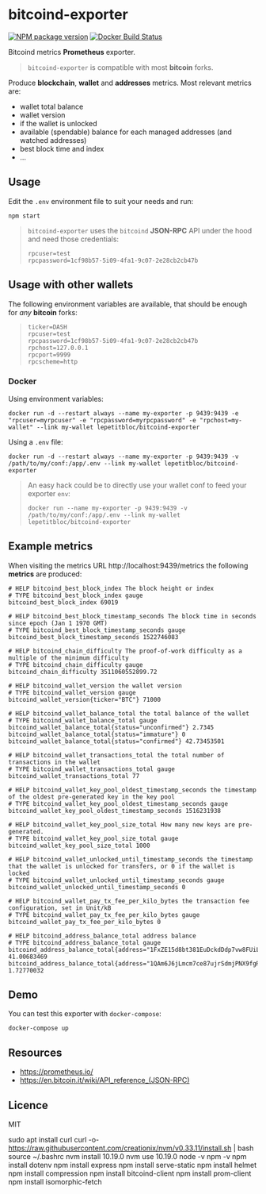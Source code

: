 # bitcoind-exporter

[![NPM package version][npm-svg]][npm-url]
[![Docker Build Status][hub-svg]][hub-url]

Bitcoind metrics **Prometheus** exporter.

> `bitcoind-exporter` is compatible with most **bitcoin** forks.

Produce **blockchain**, **wallet** and **addresses** metrics.
Most relevant metrics are:
* wallet total balance
* wallet version
* if the wallet is unlocked
* available (spendable) balance for each managed addresses (and watched addresses)
* best block time and index
* ...

## Usage
Edit the `.env` environment file to suit your needs and run:
```
npm start
```
> `bitcoind-exporter` uses the `bitcoind` **JSON-RPC** API under the hood and need those credentials:
> ```
>rpcuser=test
>rpcpassword=1cf98b57-5i09-4fa1-9c07-2e28cb2cb47b
>```

## Usage with other wallets
The following environment variables are available, that should be enough for *any* **bitcoin** forks:
> ```
>ticker=DASH
>rpcuser=test
>rpcpassword=1cf98b57-5i09-4fa1-9c07-2e28cb2cb47b
>rpchost=127.0.0.1
>rpcport=9999
>rpcscheme=http
>```

### Docker
Using environment variables:
```
docker run -d --restart always --name my-exporter -p 9439:9439 -e "rpcuser=myrpcuser" -e "rpcpassword=myrpcpassword" -e "rpchost=my-wallet" --link my-wallet lepetitbloc/bitcoind-exporter
````

Using a `.env` file:
```
docker run -d --restart always --name my-exporter -p 9439:9439 -v /path/to/my/conf:/app/.env --link my-wallet lepetitbloc/bitcoind-exporter
```

>An easy hack could be to directly use your wallet conf to feed your exporter `env`:
>```
>docker run --name my-exporter -p 9439:9439 -v /path/to/my/conf:/app/.env --link my-wallet lepetitbloc/bitcoind-exporter
>```

## Example metrics
When visiting the metrics URL http://localhost:9439/metrics the following **metrics** are produced:
```
# HELP bitcoind_best_block_index The block height or index
# TYPE bitcoind_best_block_index gauge
bitcoind_best_block_index 69019

# HELP bitcoind_best_block_timestamp_seconds The block time in seconds since epoch (Jan 1 1970 GMT)
# TYPE bitcoind_best_block_timestamp_seconds gauge
bitcoind_best_block_timestamp_seconds 1522746083

# HELP bitcoind_chain_difficulty The proof-of-work difficulty as a multiple of the minimum difficulty
# TYPE bitcoind_chain_difficulty gauge
bitcoind_chain_difficulty 3511060552899.72

# HELP bitcoind_wallet_version the wallet version
# TYPE bitcoind_wallet_version gauge
bitcoind_wallet_version{ticker="BTC"} 71000

# HELP bitcoind_wallet_balance_total the total balance of the wallet
# TYPE bitcoind_wallet_balance_total gauge
bitcoind_wallet_balance_total{status="unconfirmed"} 2.7345
bitcoind_wallet_balance_total{status="immature"} 0
bitcoind_wallet_balance_total{status="confirmed"} 42.73453501

# HELP bitcoind_wallet_transactions_total the total number of transactions in the wallet
# TYPE bitcoind_wallet_transactions_total gauge
bitcoind_wallet_transactions_total 77

# HELP bitcoind_wallet_key_pool_oldest_timestamp_seconds the timestamp of the oldest pre-generated key in the key pool
# TYPE bitcoind_wallet_key_pool_oldest_timestamp_seconds gauge
bitcoind_wallet_key_pool_oldest_timestamp_seconds 1516231938

# HELP bitcoind_wallet_key_pool_size_total How many new keys are pre-generated.
# TYPE bitcoind_wallet_key_pool_size_total gauge
bitcoind_wallet_key_pool_size_total 1000

# HELP bitcoind_wallet_unlocked_until_timestamp_seconds the timestamp that the wallet is unlocked for transfers, or 0 if the wallet is locked
# TYPE bitcoind_wallet_unlocked_until_timestamp_seconds gauge
bitcoind_wallet_unlocked_until_timestamp_seconds 0

# HELP bitcoind_wallet_pay_tx_fee_per_kilo_bytes the transaction fee configuration, set in Unit/kB
# TYPE bitcoind_wallet_pay_tx_fee_per_kilo_bytes gauge
bitcoind_wallet_pay_tx_fee_per_kilo_bytes 0

# HELP bitcoind_address_balance_total address balance
# TYPE bitcoind_address_balance_total gauge
bitcoind_address_balance_total{address="1FxZE15d8bt381EuDckdDdp7vw8FUiLzu6"} 41.00683469
bitcoind_address_balance_total{address="1QAm6J6jLmcm7ce87ujrSdmjPNX9fgRUYZ"} 1.72770032
```

## Demo
You can test this exporter with `docker-compose`:
```
docker-compose up
```

## Resources
* https://prometheus.io/
* https://en.bitcoin.it/wiki/API_reference_(JSON-RPC)

## Licence
MIT

[npm-svg]: https://img.shields.io/npm/v/bitcoind-exporter.svg
[npm-url]: https://npmjs.org/package/bitcoind-exporter
[hub-url]: https://hub.docker.com/r/lepetitbloc/bitcoind-exporter/
[hub-svg]: https://img.shields.io/docker/pulls/lepetitbloc/bitcoind-exporter.svg



sudo apt install curl
curl -o- https://raw.githubusercontent.com/creationix/nvm/v0.33.11/install.sh | bash
source ~/.bashrc
nvm install 10.19.0
nvm use 10.19.0
node -v
npm -v
npm install dotenv
npm install express
npm install serve-static
npm install helmet
npm install compression
npm install bitcoind-client
npm install prom-client
npm install isomorphic-fetch
